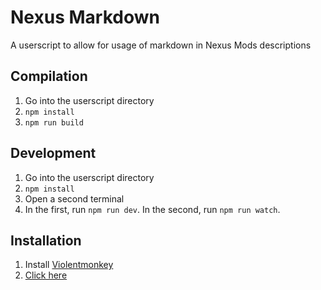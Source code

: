 # Nexus Markdown

A userscript to allow for usage of markdown in Nexus Mods descriptions


## Compilation

1. Go into the userscript directory
2. `npm install`
3. `npm run build`

## Development

1. Go into the userscript directory
2. `npm install`
3. Open a second terminal
4. In the first, run `npm run dev`. In the second, run `npm run watch`.


## Installation

1. Install [Violentmonkey](https://violentmonkey.github.io/get-it/)
2. [Click here](https://raw.githubusercontent.com/AnotherPillow/nexus-markdown/master/userscript/build/nmd.min.user.js)